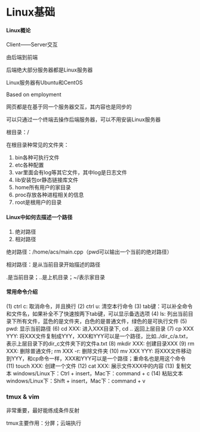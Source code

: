# Linux基础

#### Linux概论

Client——Server交互

由后端到前端

后端绝大部分服务器都是Linux服务器

Linux服务器有Ubuntu和CentOS

Based on employment

网页都是在基于同一个服务器交互，其内容也是同步的

可以只通过一个终端去操作后端服务器，可以不用安装Linux服务器

根目录：/

在根目录种常见的文件夹：

1. bin各种可执行文件
2. etc各种配置
3. var里面会有log等其它文件，其中log是日志文件
4. lib安装包or静态链接库文件
5. home所有用户的家目录
6. proc存放各种进程相关的信息
7. root是根用户的目录

#### Linux中如何去描述一个路径

1. 绝对路径
2. 相对路径

绝对路径：/home/acs/main.cpp（pwd可以输出一个当前的绝对路径）

相对路径：是从当前目录开始描述的路径

.是当前目录；..是上机目录；~/表示家目录

#### 常用命令介绍

(1) ctrl c: 取消命令，并且换行
(2) ctrl u: 清空本行命令
(3) tab键：可以补全命令和文件名，如果补全不了快速按两下tab键，可以显示备选选项
(4) ls: 列出当前目录下所有文件，蓝色的是文件夹，白色的是普通文件，绿色的是可执行文件
(5) pwd: 显示当前路径
(6) cd XXX: 进入XXX目录下, cd .. 返回上层目录
(7) cp XXX YYY: 将XXX文件复制成YYY，XXX和YYY可以是一个路径，比如../dir_c/a.txt，表示上层目录下的dir_c文件夹下的文件a.txt
(8) mkdir XXX: 创建目录XXX
(9) rm XXX: 删除普通文件;  rm XXX -r: 删除文件夹
(10) mv XXX YYY: 将XXX文件移动到YYY，和cp命令一样，XXX和YYY可以是一个路径；重命名也是用这个命令
(11) touch XXX: 创建一个文件
(12) cat XXX: 展示文件XXX中的内容
(13) 复制文本
    windows/Linux下：Ctrl + insert，Mac下：command + c
(14) 粘贴文本
    windows/Linux下：Shift + insert，Mac下：command + v

### tmux & vim

非常重要，最好能练成条件反射

tmux主要作用：分屏；云端执行